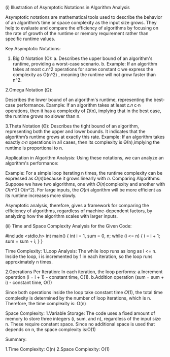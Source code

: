 (i) Illustration of Asymptotic Notations in Algorithm Analysis 

Asymptotic notations are mathematical tools used to describe the behavior of an algorithm’s time or space complexity as the input size grows. They help to evaluate and compare the efficiency of algorithms by focusing on the rate of growth of the runtime or memory requirement rather than specific runtime values.

Key Asymptotic Notations:
1. Big O Notation (O):
  a. Describes the upper bound of an algorithm's runtime, providing a worst-case scenario.
  b. Example: If an algorithm takes at most c.n^2 operations for some constant c we express the complexity as O(n^2)
, meaning the runtime will not grow faster than n^2.


2.Omega Notation (Ω):

Describes the lower bound of an algorithm's runtime, representing the best-case performance.
Example: If an algorithm takes at least 
𝑐.𝑛
c⋅n operations, then it has a complexity of 
Ω(n), implying that in the best case, the runtime grows no slower than n.

3.Theta Notation (Θ):
Describes the tight bound of an algorithm, representing both the upper and lower bounds. It indicates that the algorithm’s runtime grows at exactly this rate.
Example: If an algorithm takes exactly 
𝑐⋅𝑛 operations in all cases, then its complexity is 
Θ(n),implying the runtime is proportional to n.

Application in Algorithm Analysis:
Using these notations, we can analyze an algorithm's performance:

Example: For a simple loop iterating 
n times, the runtime complexity can be expressed as 
𝑂(𝑛)because it grows linearly with 𝑛.
Comparing Algorithms: Suppose we have two algorithms, one with 
𝑂(𝑛)complexity and another with 
𝑂(𝑛^2)
O(n^2). For large inputs, the 
𝑂(𝑛) algorithm will be more efficient as its runtime increases more slowly.
 
 Asymptotic analysis, therefore, gives a framework for comparing the efficiency of algorithms, regardless of machine-dependent factors, by analyzing how the algorithm scales with larger inputs.

 (ii) Time and Space Complexity Analysis for the Given Code:

 
#include <stdio.h>
int main() {
    int i = 1, sum = 0, n;
    while (i <= n) {
        i = i + 1;
        sum = sum + i;
    }
}

Time Complexity:
1.Loop Analysis: The while loop runs as long as i <= n. Inside the loop, i is incremented by 1 in each iteration, so the loop runs approximately 
n times.

2.Operations Per Iteration: In each iteration, the loop performs:
a.Increment operation (i = i + 1) - constant time, 
O(1).
b.Addition operation (sum = sum + i) - constant time, 
O(1)

Since both operations inside the loop take constant time 
𝑂(1), the total time complexity is determined by the number of loop iterations, which is 
n. 
Therefore, the time complexity is:
O(n)

Space Complexity:
1.Variable Storage: The code uses a fixed amount of memory to store three integers (i, sum, and n), regardless of the input size n. These require constant space.
Since no additional space is used that depends on n, the space complexity is:O(1)

Summary:

1.Time Complexity: O(n)
2.Space Complexity: O(1)










